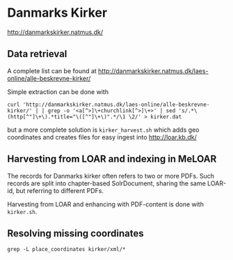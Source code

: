 # Danmarks Kirker

http://danmarkskirker.natmus.dk/


## Data retrieval

A complete list can be found at
http://danmarkskirker.natmus.dk/laes-online/alle-beskrevne-kirker/

Simple extraction can be done with
```
curl 'http://danmarkskirker.natmus.dk/laes-online/alle-beskrevne-kirker/' | | grep -o '<a[^>]\+churchlink[^>]\+>' | sed 's/.*\(http[^"]\+\).*title="\([^"]\+\)".*/\1 \2/' > kirker.dat
```
but a more complete solution is `kirker_harvest.sh` which adds geo coordinates and creates files for easy ingest into http://loar.kb.dk/

## Harvesting from LOAR and indexing in MeLOAR

The records for Danmarks kirker often refers to two or more PDFs. Such records are split into chapter-based SolrDocument, sharing the same LOAR-id, but referring to different PDFs.

Harvesting from LOAR and enhancing with PDF-content is done with `kirker.sh`.

## Resolving missing coordinates

`grep -L place_coordinates kirker/xml/*`
